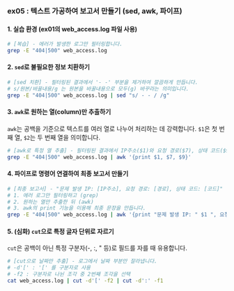 ### ex05 : 텍스트 가공하여 보고서 만들기 (sed, awk, 파이프)

#### 1\. 실습 환경 (ex01의 web_access.log 파일 사용)

```bash
# [복습] - 에러가 발생한 로그만 필터링합니다.
grep -E "404|500" web_access.log
```

#### 2\. `sed`로 불필요한 정보 치환하기

```bash
# [sed 치환] - 필터링된 결과에서 '- -' 부분을 제거하여 깔끔하게 만듭니다.
# s/원본/바꿀내용/g 는 원본을 바꿀내용으로 모두(g) 바꾸라는 의미입니다.
grep -E "404|500" web_access.log | sed "s/ - - / /g"
```

#### 3\. `awk`로 원하는 열(column)만 추출하기

`awk`는 공백을 기준으로 텍스트를 여러 열로 나누어 처리하는 데 강력합니다. `$1`은 첫 번째 열, `$2`는 두 번째 열을 의미합니다.

```bash
# [awk로 특정 열 추출] - 필터링된 결과에서 IP주소($1)와 요청 경로($7), 상태 코드($9)만 뽑아냅니다.
grep -E "404|500" web_access.log | awk '{print $1, $7, $9}'
```

#### 4\. 파이프로 명령어 연결하여 최종 보고서 만들기

```bash
# [최종 보고서] - "문제 발생 IP: [IP주소], 요청 경로: [경로], 상태 코드: [코드]" 형식으로 출력합니다.
# 1. 에러 로그만 필터링하고 (grep)
# 2. 원하는 열만 추출한 뒤 (awk)
# 3. awk의 print 기능을 이용해 최종 문장을 만듭니다.
grep -E "404|500" web_access.log | awk '{print "문제 발생 IP: " $1 ", 요청 경로: " $7 ", 상태 코드: " $9}'
```

#### 5\. (심화) `cut`으로 특정 글자 단위로 자르기

`cut`은 공백이 아닌 특정 구분자(-, :, " 등)로 필드를 자를 때 유용합니다.

```bash
# [cut으로 날짜만 추출] - 로그에서 날짜 부분만 잘라냅니다.
# -d'[' : '[' 를 구분자로 사용
# -f2 : 구분자로 나뉜 조각 중 2번째 조각을 선택
cat web_access.log | cut -d'[' -f2 | cut -d':' -f1
``` 